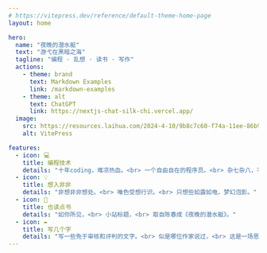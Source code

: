 ```yaml
---
# https://vitepress.dev/reference/default-theme-home-page
layout: home

hero:
  name: "夜晚的潜水艇"
  text: "游弋在黑暗之海"
  tagline: "编程 · 乱想 · 读书 · 写作"
  actions:
    - theme: brand
      text: Markdown Examples
      link: /markdown-examples
    - theme: alt
      text: ChatGPT
      link: https://nextjs-chat-silk-chi.vercel.app/
  image:
    src: https://resources.laihua.com/2024-4-10/9b8c7c60-f74a-11ee-86b9-0b4304a20114nail.png
    alt: VitePress

features:
  - icon: 💻
    title: 编程技术
    details: "十年coding，难凉热血。<br> 一个自由自在的程序员。<br> 杂七杂八，不甚精湛，也堪堪够用。"
  - icon: 💡
    title: 想入非非
    details: "非想非非想处。<br> 唯色受想行识。<br> 只想些如露如电，梦幻泡影。"
  - icon: 📖
    title: 也读点书
    details: "如你所见，<br> 小站标题，<br> 取自陈春成《夜晚的潜水艇》。"
  - icon: ✒️
    title: 写几个字
    details: "写一些免于审核和评判的文字。<br> 似是哪位作家说过，<br> 这是一场思想的裸奔。"
---
```


<style>
  :root {
    --vp-home-hero-name-color: transparent;
    --vp-home-hero-name-background: -webkit-linear-gradient(120deg, #1c38c2 30%, #41d1ff);

    --vp-home-hero-image-background-image: linear-gradient(-45deg, #1c38c2 27%, #41d1ff 73%);
    --vp-home-hero-image-filter: blur(44px);
  }

  .image {
    display: none;
  }

  .dark {
    .image {
      display: block;
    }
  }

  @media (min-width: 640px) {
    :root {
      --vp-home-hero-image-filter: blur(56px);
    }
  }

  @media (min-width: 960px) {
    :root {
      --vp-home-hero-image-filter: blur(68px);
    }
  }
</style>

